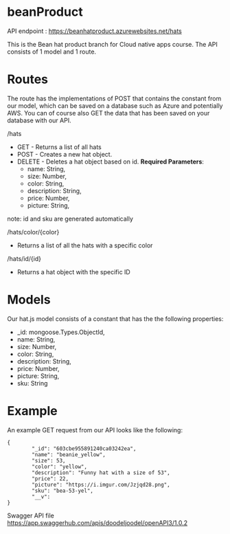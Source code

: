 # beanProduct

API endpoint : https://beanhatproduct.azurewebsites.net/hats

This is the Bean hat product branch for Cloud native apps course.
The API consists of 1 model and 1 route.

# Routes

The route has the implementations of POST that contains the constant from our model, which can be saved on a database such as Azure and potentially AWS.
You can of course also GET the data that has been saved on your database with our API.
   
/hats
* GET - Returns a list of all hats
* POST - Creates a new hat object. 
* DELETE - Deletes a hat object based on id. 
     **Required Parameters**: 
    * name: String,
    * size: Number,
    * color: String,
    * description: String,
    * price: Number,
    * picture: String,

note: id and sku are generated automatically


/hats/color/{color}
* Returns a list of all the hats with a specific color

/hats/id/{id}
* Returns a hat object with the specific ID


# Models
Our hat.js model consists of a constant that has the the following properties:
   * _id: mongoose.Types.ObjectId,
   * name: String,
   * size: Number,
   * color: String,
   * description: String,
   * price: Number,
   * picture: String,
   * sku: String
    
# Example
An example GET request from our API looks like the following:
```
{
        "_id": "603cbe955891240ca03242ea",
        "name": "beanie_yellow",
        "size": 53,
        "color": "yellow",
        "description": "Funny hat with a size of 53",
        "price": 22,
        "picture": "https://i.imgur.com/Jzjqd28.png",
        "sku": "bea-53-yel",
        "__v": 
}
```

Swagger API file https://app.swaggerhub.com/apis/doodeljoodel/openAPI3/1.0.2
